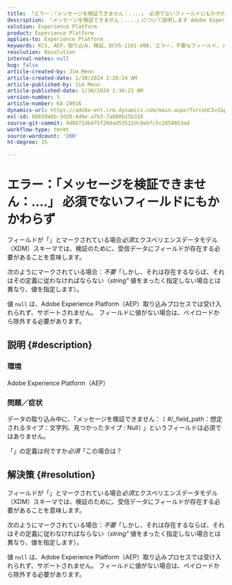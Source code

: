 ```yaml
---
title: 「エラー：「メッセージを検証できません：....」 必須でないフィールドにもかかわらず
description: 「メッセージを検証できません：....」について説明します Adobe Experience Platformで非必須フィールドエラーが発生しました。
solution: Experience Platform
product: Experience Platform
applies-to: Experience Platform
keywords: KCS, AEP，取り込み，検証，DCVS-1101-400, エラー，不要なフィールド，メッセージを検証できません，FAQ, Adobe Experience Platform
resolution: Resolution
internal-notes: null
bug: false
article-created-by: Jim Menn
article-created-date: 1/30/2024 2:28:24 AM
article-published-by: Jim Menn
article-published-date: 1/30/2024 2:36:21 AM
version-number: 5
article-number: KA-19916
dynamics-url: https://adobe-ent.crm.dynamics.com/main.aspx?forceUCI=1&pagetype=entityrecord&etn=knowledgearticle&id=c08bfe39-17bf-ee11-9079-6045bd006268
exl-id: 66659abb-3d20-4d9e-a7b3-7a800b15b318
source-git-commit: 4d8871db475f268ad53522dc9ebfc5c2850853ad
workflow-type: tm+mt
source-wordcount: '260'
ht-degree: 1%

---
```


# エラー：「メッセージを検証できません：....」 必須でないフィールドにもかかわらず


フィールドが「」とマークされている場合&#x200B;*必須*&#x200B;エクスペリエンスデータモデル（XDM）スキーマでは、検証のために、受信データにフィールドが存在する必要があることを意味します。

次のようにマークされている場合：*不要*「しかし、それは存在するならば、それはその定義に従わなければならない（*string*“<b> </b>値をまったく指定しない場合とは異なり、値を指定します）。

値 `null` は、Adobe Experience Platform（AEP）取り込みプロセスでは受け入れられず、サポートされません。 フィールドに値がない場合は、ペイロードから除外する必要があります。

## 説明 {#description}


### <b>環境</b>

Adobe Experience Platform（AEP）



### <b>問題／症状</b>

データの取り込み中に、「メッセージを検証できません： `[` #/_field_path：想定されるタイプ：文字列、見つかったタイプ : Null`]` 」というフィールドは必須ではありません。

「」の定義は何ですか&#x200B;*必須*「この場合は？


## 解決策 {#resolution}


フィールドが「」とマークされている場合&#x200B;*必須*&#x200B;エクスペリエンスデータモデル（XDM）スキーマでは、検証のために、受信データにフィールドが存在する必要があることを意味します。

次のようにマークされている場合：*不要*「しかし、それは存在するならば、それはその定義に従わなければならない（*string*“<b> </b>値をまったく指定しない場合とは異なり、値を指定します）。

値 `null` は、Adobe Experience Platform（AEP）取り込みプロセスでは受け入れられず、サポートされません。 フィールドに値がない場合は、ペイロードから除外する必要があります。
